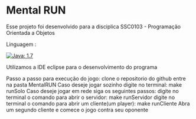 # Mental RUN

Esse projeto foi desenvolvido para a disciplica SSC0103 - Programação Orientada a Objetos

Linguagem :

[![Java: 1.7](https://img.shields.io/badge/Java-1.7-red.svg)](http://www.oracle.com/technetwork/java/index.html)

Utilizamos a IDE eclipse para o desenvolvimento do programa

Passo a passo para execução do jogo:
    clone o repositorio do github
    entre na pasta MentalRUN
    Caso deseje jogar sozinho digite no terminal: make runSolo
    Caso deseje jogar em rede siga os seguintes passos:
          digite no terminal o comando para abrir o servidor: make runServidor
          digite no terminal o comando para abrir um cliente(um player): make runCliente
          Abra um segundo cliente e comece o jogo contra seu oponente
